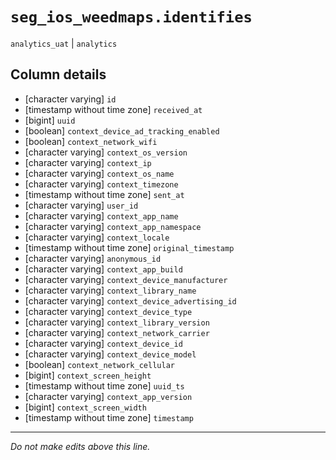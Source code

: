 # `seg_ios_weedmaps.identifies`
`analytics_uat` | `analytics`

## Column details
* [character varying] `id`
* [timestamp without time zone] `received_at`
* [bigint]    `uuid`
* [boolean]   `context_device_ad_tracking_enabled`
* [boolean]   `context_network_wifi`
* [character varying] `context_os_version`
* [character varying] `context_ip`
* [character varying] `context_os_name`
* [character varying] `context_timezone`
* [timestamp without time zone] `sent_at`
* [character varying] `user_id`
* [character varying] `context_app_name`
* [character varying] `context_app_namespace`
* [character varying] `context_locale`
* [timestamp without time zone] `original_timestamp`
* [character varying] `anonymous_id`
* [character varying] `context_app_build`
* [character varying] `context_device_manufacturer`
* [character varying] `context_library_name`
* [character varying] `context_device_advertising_id`
* [character varying] `context_device_type`
* [character varying] `context_library_version`
* [character varying] `context_network_carrier`
* [character varying] `context_device_id`
* [character varying] `context_device_model`
* [boolean]   `context_network_cellular`
* [bigint]    `context_screen_height`
* [timestamp without time zone] `uuid_ts`
* [character varying] `context_app_version`
* [bigint]    `context_screen_width`
* [timestamp without time zone] `timestamp`

-------------------------------------------------------------------------------
*Do not make edits above this line.*
